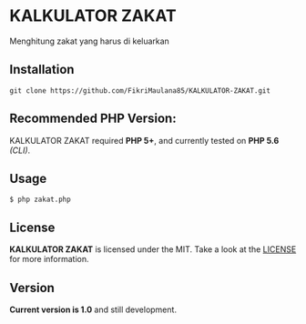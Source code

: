 # KALKULATOR ZAKAT
Menghitung zakat yang harus di keluarkan

## Installation
```
git clone https://github.com/FikriMaulana85/KALKULATOR-ZAKAT.git
```

## Recommended PHP Version:
KALKULATOR ZAKAT required **PHP 5+**, and currently tested on **PHP 5.6** *(CLI)*.

## Usage
```
$ php zakat.php
```

## License
**KALKULATOR ZAKAT** is licensed under the MIT. Take a look at the [LICENSE](https://github.com/FikriMaulana85/KALKULATOR-ZAKAT/blob/master/LICENSE) for more information.

## Version
**Current version is 1.0** and still development.
